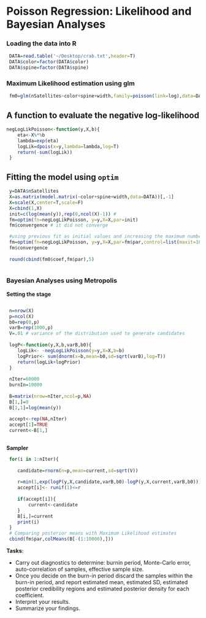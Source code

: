 # Poisson Regression: Likelihood and Bayesian Analyses

### Loading the data into R

```r
 DATA=read.table('~/Desktop/crab.txt',header=T)
 DATA$color=factor(DATA$color)
 DATA$spine=factor(DATA$spine)
```

### Maximum Likelihood estimation using glm
```r
 fm0=glm(nSatellites~color+spine+width,family=poisson(link=log),data=DATA)
```
 
## A function to evaluate the negative log-likelihood
```r
negLogLikPoisson<-function(y,X,b){
 	eta<-X%*%b
 	lambda=exp(eta)
 	logLik=dpois(x=y,lambda=lambda,log=T)
 	return(-sum(logLik))
 }
```

## Fitting the model using `optim`
```r
 y=DATA$nSatellites
 X=as.matrix(model.matrix(~color+spine+width,data=DATA))[,-1]
 X=scale(X,center=T,scale=F)
 X=cbind(1,X)
 init=c(log(mean(y)),rep(0,ncol(X)-1)) #
 fm=optim(fn=negLogLikPoisson, y=y,X=X,par=init)
 fm$convergence # it did not converge

 #using previous fit as initial values and increasing the maximum number of iterations
 fm=optim(fn=negLogLikPoisson, y=y,X=X,par=fm$par,control=list(maxit=100000)) 
 fm$convergence
 
 round(cbind(fm0$coef,fm$par),5)
 
```


### Bayesian Analyses using Metropolis
 

**Setting the stage**
```r

 n=nrow(X)
 p=ncol(X)
 b0=rep(0,p)
 varB=rep(1000,p)
 V=.01 # variance of the distribution used to generate candidates
 
 logP<-function(y,X,b,varB,b0){
 	logLik<- -negLogLikPoisson(y=y,X=X,b=b)
 	logPrior<- sum(dnorm(x=b,mean=b0,sd=sqrt(varB),log=T))
 	return(logLik+logPrior)
 }
 
 nIter=60000
 burnIn=10000
 
 B=matrix(nrow=nIter,ncol=p,NA)
 B[1,]=0
 B[1,1]=log(mean(y))
 
 accept<-rep(NA,nIter)
 accept[1]=TRUE
 current<-B[1,]
 
```

**Sampler**

```r
 for(i in 1:nIter){
 	
 	candidate=rnorm(n=p,mean=current,sd=sqrt(V))
 	
 	r=min(1,exp(logP(y,X,candidate,varB,b0)-logP(y,X,current,varB,b0)))
 	accept[i]<- runif(1)<=r
 	
 	if(accept[i]){
 		current<-candidate
 	}
 	B[i,]=current
 	print(i)
 }
 # Comparing posterior means with Maximum Likelihood estimates
 cbind(fm$par,colMeans(B[-(1:10000),]))

```


**Tasks**:
  - Carry out diagnostics to determine: burnin period, Monte-Carlo error, auto-correlation of samples, effective sample size.
  - Once you decide on the burn-in period discard the samples within the burn-in period, and report estimated mean, estimated SD, estimated posterior credibility regions and estimated posterior density for each coefficient.
  - Interpret your results.
  - Summarize your findings.


